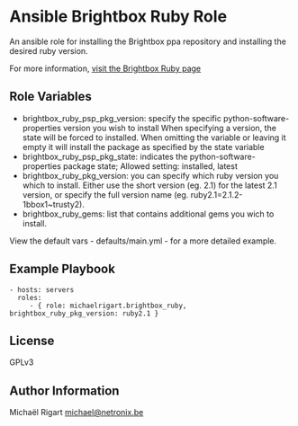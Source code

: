 Ansible Brightbox Ruby Role
===========================

An ansible role for installing the Brightbox ppa repository and installing the desired ruby version.
 
For more information, [visit the Brightbox Ruby page](http://brightbox.com/docs/ruby/ubuntu/)

Role Variables
--------------

- brightbox_ruby_psp_pkg_version: specify the specific python-software-properties version you wish to install
When specifying a version, the state will be forced to installed. When omitting the variable or leaving it empty
it will install the package as specified by the state variable
- brightbox_ruby_psp_pkg_state: indicates the python-software-properties package state; Allowed setting: installed, latest
- brightbox_ruby_pkg_version: you can specify which ruby version you which to install. Either use the short version (eg. 2.1) for the 
latest 2.1 version, or specify the full version name (eg. ruby2.1=2.1.2-1bbox1~trusty2).
- brightbox_ruby_gems: list that contains additional gems you wich to install.

View the default vars - defaults/main.yml - for a more detailed example.

Example Playbook
----------------

    - hosts: servers
      roles:
         - { role: michaelrigart.brightbox_ruby, brightbox_ruby_pkg_version: ruby2.1 }

License
-------

GPLv3

Author Information
------------------

Michaël Rigart <michael@netronix.be>